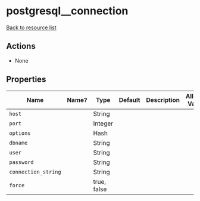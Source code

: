 # postgresql__connection

[Back to resource list](../README.md#resources)

## Actions

- None

## Properties

| Name                | Name? | Type        | Default | Description | Allowed Values |
| ------------------- | ----- | ----------- | ------- | ----------- | -------------- |
| `host`              |       | String      |         |             |                |
| `port`              |       | Integer     |         |             |                |
| `options`           |       | Hash        |         |             |                |
| `dbname`            |       | String      |         |             |                |
| `user`              |       | String      |         |             |                |
| `password`          |       | String      |         |             |                |
| `connection_string` |       | String      |         |             |                |
| `force`             |       | true, false |         |             |                |
